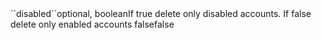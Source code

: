 <tr><td>``disabled``</td><td>optional, boolean</td><td>If true delete only disabled accounts. If false delete only enabled accounts </td><td>false</td><td>false</td></tr>
